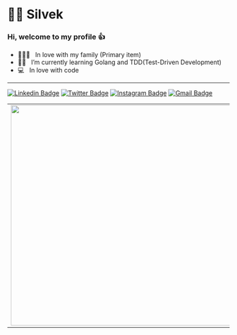 # :man_technologist: Silvek

### Hi, welcome to my profile :+1:

- :family_man_woman_boy: &nbsp; In love with my family (Primary item) 
- :man_student: &nbsp; I’m currently learning Golang and TDD(Test-Driven Development)
- :computer: &nbsp; In love with code

---

[![Linkedin Badge](https://img.shields.io/badge/-silvergama-blue?style=flat-square&logo=Linkedin&logoColor=white&link=https://www.linkedin.com/in/silvergama/)](https://www.linkedin.com/in/silvergama)
[![Twitter Badge](https://img.shields.io/badge/-silver_mgama-1ca0f1?style=flat-square&labelColor=1ca0f1&logo=twitter&logoColor=white&link=https://twitter.com/silver_mgama)](https://twitter.com/silver_mgama)
[![Instagram Badge](https://img.shields.io/badge/-@silver.gama-C13584?style=flat-square&labelColor=C13584&logo=instagram&logoColor=white&link=https://www.instagram.com/silver.gama/)](https://www.instagram.com/silver.gama/)
[![Gmail Badge](https://img.shields.io/badge/-silver.mdg@gmail.com-c14438?style=flat-square&logo=Gmail&logoColor=white&link=mailto:silver.mdg@gmail.com)](mailto:silver.mdg@gmail.com)

<center>
<table>
    <tr>
      <td>
        <a href="https://github.com/silvergama/silvergama">
          <img width="500" align="left" src="https://github-readme-stats.vercel.app/api/?username=silvergama&count_private=true&show_icons=true&include_all_commits=true&title_color=fff&icon_color=f7d748&text_color=9f9f9f&bg_color=151515" />
          </a>
      </td>
        <td>
          <a href="https://github.com/silvergama/silvergama">
<img width="490" src="https://github-readme-stats.vercel.app/api/wakatime?username=silvergama&layout=compact&title_color=fff&icon_color=f7d748&text_color=9f9f9f&bg_color=151515" />
            </a>
    </tr>   
</table>
</center> 
